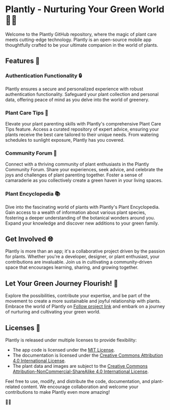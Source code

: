 # Plantly - Nurturing Your Green World 🌱🌿

Welcome to the Plantly GitHub repository, where the magic of plant care meets cutting-edge technology. Plantly is an open-source mobile app thoughtfully crafted to be your ultimate companion in the world of plants.

## Features 🚀

### Authentication Functionality 🔒
Plantly ensures a secure and personalized experience with robust authentication functionality. Safeguard your plant collection and personal data, offering peace of mind as you delve into the world of greenery.

### Plant Care Tips 🌼
Elevate your plant parenting skills with Plantly's comprehensive Plant Care Tips feature. Access a curated repository of expert advice, ensuring your plants receive the best care tailored to their unique needs. From watering schedules to sunlight exposure, Plantly has you covered.

### Community Forum 💬
Connect with a thriving community of plant enthusiasts in the Plantly Community Forum. Share your experiences, seek advice, and celebrate the joys and challenges of plant parenting together. Foster a sense of camaraderie as you collectively create a green haven in your living spaces.

### Plant Encyclopedia 📚
Dive into the fascinating world of plants with Plantly's Plant Encyclopedia. Gain access to a wealth of information about various plant species, fostering a deeper understanding of the botanical wonders around you. Expand your knowledge and discover new additions to your green family.

## Get Involved 🌐

Plantly is more than an app; it's a collaborative project driven by the passion for plants. Whether you're a developer, designer, or plant enthusiast, your contributions are invaluable. Join us in cultivating a community-driven space that encourages learning, sharing, and growing together.

## Let Your Green Journey Flourish! 🌿

Explore the possibilities, contribute your expertise, and be part of the movement to create a more sustainable and joyful relationship with plants. Embrace the world of Plantly on [Follow project link](https://github.com/HorridHanu/Plantly) and embark on a journey of nurturing and cultivating your green world.

## Licenses 📝

Plantly is released under multiple licenses to provide flexibility:

- The app code is licensed under the [MIT License](LICENSE-MIT).
- The documentation is licensed under the [Creative Commons Attribution 4.0 International License](LICENSE-CC-BY-4.0).
- The plant data and images are subject to the [Creative Commons Attribution-NonCommercial-ShareAlike 4.0 International License](LICENSE-CC-BY-NC-SA-4.0).

Feel free to use, modify, and distribute the code, documentation, and plant-related content. We encourage collaboration and welcome your contributions to make Plantly even more amazing!

🌿🚀
